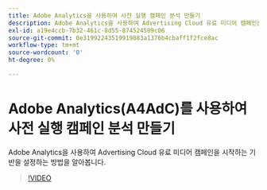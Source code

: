 ```yaml
---
title: Adobe Analytics을 사용하여 사전 실행 캠페인 분석 만들기
description: Adobe Analytics을 사용하여 Advertising Cloud 유료 미디어 캠페인을 시작하는 기반을 설정하는 방법을 알아봅니다.
exl-id: a19e4ccb-7b32-461c-8d55-874524509c06
source-git-commit: 0e31992243519919883a1376b4cbaff1f2fce8ac
workflow-type: tm+mt
source-wordcount: '0'
ht-degree: 0%

---
```


# Adobe Analytics(A4AdC)를 사용하여 사전 실행 캠페인 분석 만들기

Adobe Analytics을 사용하여 Advertising Cloud 유료 미디어 캠페인을 시작하는 기반을 설정하는 방법을 알아봅니다.

>[!VIDEO](https://video.tv.adobe.com/v/33501)

